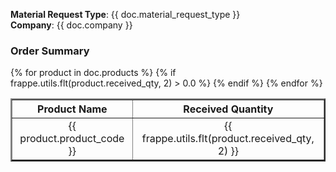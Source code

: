 <b>Material Request Type</b>: {{ doc.material_request_type }}<br>
<b>Company</b>: {{ doc.company }}

<h3>Order Summary</h3>

<table border=2 >
    <tr align="center">
        <th>Product Name</th>
        <th>Received Quantity</th>
    </tr>
    {% for product in doc.products %}
        {% if frappe.utils.flt(product.received_qty, 2) > 0.0 %}
            <tr align="center">
                <td>{{ product.product_code }}</td>
                <td>{{ frappe.utils.flt(product.received_qty, 2) }}</td>
            </tr>
        {% endif %}
    {% endfor %}
</table>